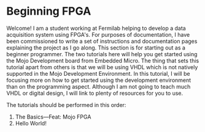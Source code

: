 # Beginning FPGA

Welcome! I am a student working at Fermilab helping to develop a data acquisition system using FPGA's. For purposes of documentation, I have been commissioned to write a set of instructions and documentation pages explaining the project as I go along.  This section is for starting out as a beginner programmer.  The two tutorials here will help you get started using the Mojo Development board from Embedded Micro.  The thing that sets this tutorial apart from others is that we will be using VHDL which is not natively supported in the Mojo Development Environment.  In this tutorial, I will be focusing more on how to get started using the development environment than on the programming aspect.  Although I am not going to teach much VHDL or digital design, I will link to plenty of resources for you to use.  

The tutorials should be performed in this order:  

1. The Basics—Feat: Mojo FPGA
2. Hello World!  
